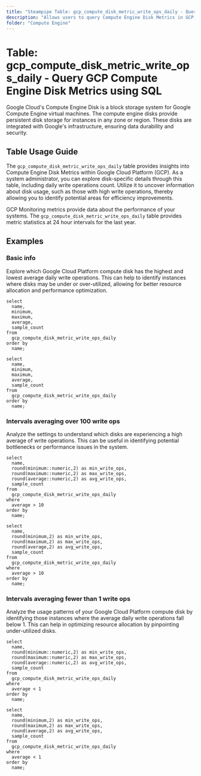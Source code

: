 ```yaml
---
title: "Steampipe Table: gcp_compute_disk_metric_write_ops_daily - Query GCP Compute Engine Disk Metrics using SQL"
description: "Allows users to query Compute Engine Disk Metrics in GCP, specifically the daily write operations count, providing insights into disk usage and potential efficiency improvements."
folder: "Compute Engine"
---
```


# Table: gcp_compute_disk_metric_write_ops_daily - Query GCP Compute Engine Disk Metrics using SQL

Google Cloud's Compute Engine Disk is a block storage system for Google Compute Engine virtual machines. The compute engine disks provide persistent disk storage for instances in any zone or region. These disks are integrated with Google's infrastructure, ensuring data durability and security.

## Table Usage Guide

The `gcp_compute_disk_metric_write_ops_daily` table provides insights into Compute Engine Disk Metrics within Google Cloud Platform (GCP). As a system administrator, you can explore disk-specific details through this table, including daily write operations count. Utilize it to uncover information about disk usage, such as those with high write operations, thereby allowing you to identify potential areas for efficiency improvements.

GCP Monitoring metrics provide data about the performance of your systems. The `gcp_compute_disk_metric_write_ops_daily` table provides metric statistics at 24 hour intervals for the last year.

## Examples

### Basic info
Explore which Google Cloud Platform compute disk has the highest and lowest average daily write operations. This can help to identify instances where disks may be under or over-utilized, allowing for better resource allocation and performance optimization.

```sql+postgres
select
  name,
  minimum,
  maximum,
  average,
  sample_count
from
  gcp_compute_disk_metric_write_ops_daily
order by
  name;
```

```sql+sqlite
select
  name,
  minimum,
  maximum,
  average,
  sample_count
from
  gcp_compute_disk_metric_write_ops_daily
order by
  name;
```

### Intervals averaging over 100 write ops
Analyze the settings to understand which disks are experiencing a high average of write operations. This can be useful in identifying potential bottlenecks or performance issues in the system.

```sql+postgres
select
  name,
  round(minimum::numeric,2) as min_write_ops,
  round(maximum::numeric,2) as max_write_ops,
  round(average::numeric,2) as avg_write_ops,
  sample_count
from
  gcp_compute_disk_metric_write_ops_daily
where
  average > 10
order by
  name;
```

```sql+sqlite
select
  name,
  round(minimum,2) as min_write_ops,
  round(maximum,2) as max_write_ops,
  round(average,2) as avg_write_ops,
  sample_count
from
  gcp_compute_disk_metric_write_ops_daily
where
  average > 10
order by
  name;
```

### Intervals averaging fewer than 1 write ops
Analyze the usage patterns of your Google Cloud Platform compute disk by identifying those instances where the average daily write operations fall below 1. This can help in optimizing resource allocation by pinpointing under-utilized disks.

```sql+postgres
select
  name,
  round(minimum::numeric,2) as min_write_ops,
  round(maximum::numeric,2) as max_write_ops,
  round(average::numeric,2) as avg_write_ops,
  sample_count
from
  gcp_compute_disk_metric_write_ops_daily
where
  average < 1
order by
  name;
```

```sql+sqlite
select
  name,
  round(minimum,2) as min_write_ops,
  round(maximum,2) as max_write_ops,
  round(average,2) as avg_write_ops,
  sample_count
from
  gcp_compute_disk_metric_write_ops_daily
where
  average < 1
order by
  name;
```